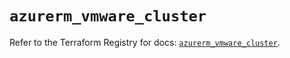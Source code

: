 # `azurerm_vmware_cluster`

Refer to the Terraform Registry for docs: [`azurerm_vmware_cluster`](https://registry.terraform.io/providers/hashicorp/azurerm/4.33.0/docs/resources/vmware_cluster).
